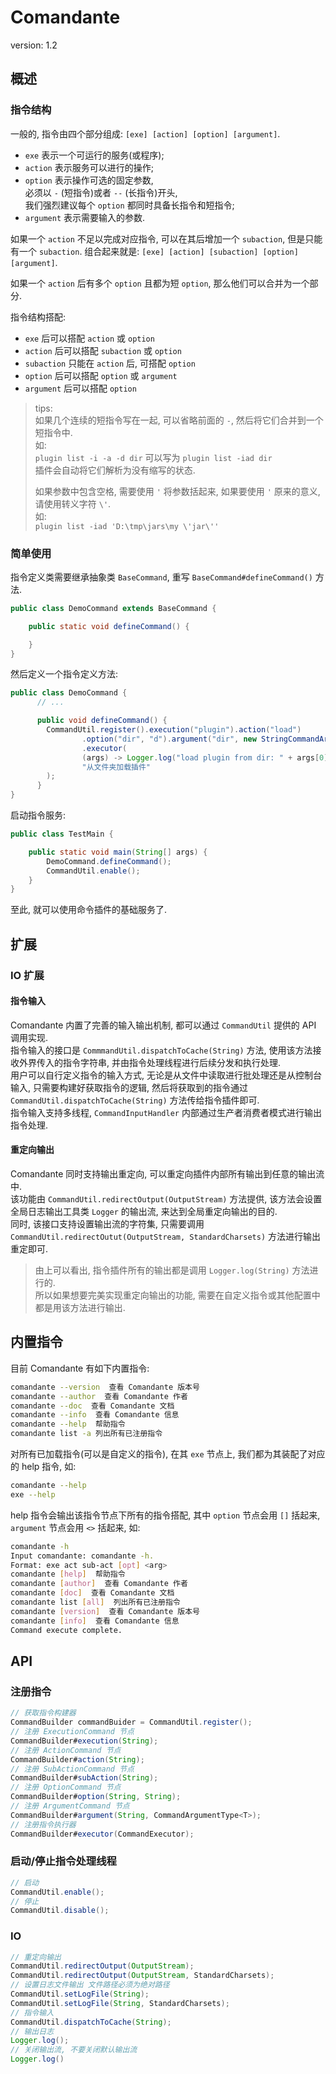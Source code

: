 # Comandante
version: 1.2   

## 概述
### 指令结构
一般的, 指令由四个部分组成: `[exe] [action] [option] [argument]`. 
- `exe` 表示一个可运行的服务(或程序);  
- `action` 表示服务可以进行的操作;  
- `option` 表示操作可选的固定参数,  
  必须以 `-` (短指令)或者 `--` (长指令)开头,  
  我们强烈建议每个 `option` 都同时具备长指令和短指令;  
- `argument` 表示需要输入的参数.  

如果一个 `action` 不足以完成对应指令, 可以在其后增加一个 `subaction`, 但是只能有一个 `subaction`. 组合起来就是: `[exe] [action] [subaction] [option] [argument]`.  

如果一个 `action` 后有多个 `option` 且都为短 `option`, 那么他们可以合并为一个部分.  

指令结构搭配:  
- `exe` 后可以搭配 `action` 或 `option`
- `action` 后可以搭配 `subaction` 或 `option`
- `subaction` 只能在 `action` 后, 可搭配 `option`
- `option` 后可以搭配 `option` 或 `argument`
- `argument` 后可以搭配 `option`

> tips:  
> 如果几个连续的短指令写在一起, 可以省略前面的 `-`, 然后将它们合并到一个短指令中.  
> 如:  
> `plugin list -i -a -d dir` 可以写为 `plugin list -iad dir`  
> 插件会自动将它们解析为没有缩写的状态.
>   
> 如果参数中包含空格, 需要使用 `'` 将参数括起来, 如果要使用 `'` 原来的意义, 请使用转义字符 `\'`.  
> 如:  
> `plugin list -iad 'D:\tmp\jars\my \'jar\''`

### 简单使用
指令定义类需要继承抽象类 `BaseCommand`, 重写 `BaseCommand#defineCommand()` 方法.  
```java
public class DemoCommand extends BaseCommand {

    public static void defineCommand() {

    }
}
```
然后定义一个指令定义方法:  
```java
public class DemoCommand {
      // ...

      public void defineCommand() {
        CommandUtil.register().execution("plugin").action("load")
                .option("dir", "d").argument("dir", new StringCommandArgumentType())
                .executor(
                (args) -> Logger.log("load plugin from dir: " + args[0]),
                "从文件夹加载插件"
        );
      }
}
```
启动指令服务:  
```java
public class TestMain {

    public static void main(String[] args) {
        DemoCommand.defineCommand();
        CommandUtil.enable();
    }
}
```
至此, 就可以使用命令插件的基础服务了.

## 扩展
### IO 扩展
#### 指令输入
Comandante 内置了完善的输入输出机制, 都可以通过 `CommandUtil` 提供的 API 调用实现.  
指令输入的接口是 `CommmandUtil.dispatchToCache(String)` 方法, 使用该方法接收外界传入的指令字符串, 并由指令处理线程进行后续分发和执行处理.  
用户可以自行定义指令的输入方式, 无论是从文件中读取进行批处理还是从控制台输入, 只需要构建好获取指令的逻辑, 然后将获取到的指令通过 `CommandUtil.dispatchToCache(String)` 方法传给指令插件即可.  
指令输入支持多线程, `CommandInputHandler` 内部通过生产者消费者模式进行输出指令处理.  

#### 重定向输出
Comandante 同时支持输出重定向, 可以重定向插件内部所有输出到任意的输出流中.  
该功能由 `CommandUtil.redirectOutput(OutputStream)` 方法提供, 该方法会设置全局日志输出工具类 `Logger` 的输出流, 来达到全局重定向输出的目的.  
同时, 该接口支持设置输出流的字符集, 只需要调用 `CommandUtil.redirectOutut(OutputStream, StandardCharsets)` 方法进行输出重定即可.  

> 由上可以看出, 指令插件所有的输出都是调用 `Logger.log(String)` 方法进行的.  
> 所以如果想要完美实现重定向输出的功能, 需要在自定义指令或其他配置中都是用该方法进行输出.  

## 内置指令
目前 Comandante 有如下内置指令:  
```bash
comandante --version  查看 Comandante 版本号
comandante --author  查看 Comandante 作者
comandante --doc  查看 Comandante 文档
comandante --info  查看 Comandante 信息
comandante --help  帮助指令
comandante list -a 列出所有已注册指令
```
对所有已加载指令(可以是自定义的指令), 在其 `exe` 节点上, 我们都为其装配了对应的 help 指令, 如:  
```bash
comandante --help
exe --help
```
help 指令会输出该指令节点下所有的指令搭配, 其中 `option` 节点会用 `[]` 括起来, `argument` 节点会用 `<>` 括起来, 如:  
```bash
comandante -h
Input comandante: comandante -h.
Format: exe act sub-act [opt] <arg>
comandante [help]  帮助指令
comandante [author]  查看 Comandante 作者
comandante [doc]  查看 Comandante 文档
comandante list [all]  列出所有已注册指令
comandante [version]  查看 Comandante 版本号
comandante [info]  查看 Comandante 信息
Command execute complete.
```

## API
### 注册指令
```java
// 获取指令构建器
CommandBuilder commandBuider = CommandUtil.register();
// 注册 ExecutionCommand 节点
CommandBuilder#execution(String);
// 注册 ActionCommand 节点
CommandBuilder#action(String);
// 注册 SubActionCommand 节点
CommandBuilder#subAction(String);
// 注册 OptionCommand 节点
CommandBuilder#option(String, String);
// 注册 ArgumentCommand 节点
CommandBuilder#argument(String, CommandArgumentType<T>);
// 注册指令执行器
CommandBuilder#executor(CommandExecutor);
```
### 启动/停止指令处理线程
```java
// 启动
CommandUtil.enable();
// 停止
CommandUtil.disable();
```
### IO
```java
// 重定向输出
CommandUtil.redirectOutput(OutputStream);
CommandUtil.redirectOutput(OutputStream, StandardCharsets);
// 设置日志文件输出 文件路径必须为绝对路径
CommandUtil.setLogFile(String);
CommandUtil.setLogFile(String, StandardCharsets);
// 指令输入
CommandUtil.dispatchToCache(String);
// 输出日志
Logger.log();
// 关闭输出流, 不要关闭默认输出流
Logger.log()
```
